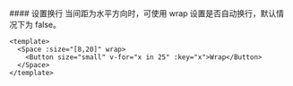 <cn>
#### 设置换行 
当间距为水平方向时，可使用 wrap 设置是否自动换行，默认情况下为 false。
</cn>

```vue
<template>
  <Space :size="[8,20]" wrap>
    <Button size="small" v-for="x in 25" :key="x">Wrap</Button>
  </Space>
</template>
```